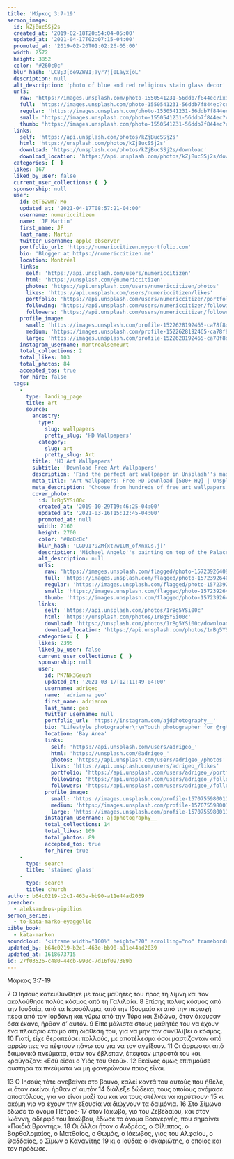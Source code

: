 ```yaml
---
title: 'Μάρκος 3:7-19'
sermon_image:
  id: kZjBucSSj2s
  created_at: '2019-02-18T20:54:04-05:00'
  updated_at: '2021-04-17T02:07:15-04:00'
  promoted_at: '2019-02-20T01:02:26-05:00'
  width: 2572
  height: 3852
  color: '#260c0c'
  blur_hash: 'LC8;3[oe9ZWBI;ayr?j[0Layx[oL'
  description: null
  alt_description: 'photo of blue and red religious stain glass decor'
  urls:
    raw: 'https://images.unsplash.com/photo-1550541231-56ddb7f844ec?ixid=MnwxNjM3NDl8MHwxfHNlYXJjaHwyfHxzdGFpbmVkJTIwZ2xhc3N8ZW58MHx8fHwxNjE4NjcyODEy&ixlib=rb-1.2.1'
    full: 'https://images.unsplash.com/photo-1550541231-56ddb7f844ec?crop=entropy&cs=srgb&fm=jpg&ixid=MnwxNjM3NDl8MHwxfHNlYXJjaHwyfHxzdGFpbmVkJTIwZ2xhc3N8ZW58MHx8fHwxNjE4NjcyODEy&ixlib=rb-1.2.1&q=85'
    regular: 'https://images.unsplash.com/photo-1550541231-56ddb7f844ec?crop=entropy&cs=tinysrgb&fit=max&fm=jpg&ixid=MnwxNjM3NDl8MHwxfHNlYXJjaHwyfHxzdGFpbmVkJTIwZ2xhc3N8ZW58MHx8fHwxNjE4NjcyODEy&ixlib=rb-1.2.1&q=80&w=1080'
    small: 'https://images.unsplash.com/photo-1550541231-56ddb7f844ec?crop=entropy&cs=tinysrgb&fit=max&fm=jpg&ixid=MnwxNjM3NDl8MHwxfHNlYXJjaHwyfHxzdGFpbmVkJTIwZ2xhc3N8ZW58MHx8fHwxNjE4NjcyODEy&ixlib=rb-1.2.1&q=80&w=400'
    thumb: 'https://images.unsplash.com/photo-1550541231-56ddb7f844ec?crop=entropy&cs=tinysrgb&fit=max&fm=jpg&ixid=MnwxNjM3NDl8MHwxfHNlYXJjaHwyfHxzdGFpbmVkJTIwZ2xhc3N8ZW58MHx8fHwxNjE4NjcyODEy&ixlib=rb-1.2.1&q=80&w=200'
  links:
    self: 'https://api.unsplash.com/photos/kZjBucSSj2s'
    html: 'https://unsplash.com/photos/kZjBucSSj2s'
    download: 'https://unsplash.com/photos/kZjBucSSj2s/download'
    download_location: 'https://api.unsplash.com/photos/kZjBucSSj2s/download?ixid=MnwxNjM3NDl8MHwxfHNlYXJjaHwyfHxzdGFpbmVkJTIwZ2xhc3N8ZW58MHx8fHwxNjE4NjcyODEy'
  categories: {  }
  likes: 167
  liked_by_user: false
  current_user_collections: {  }
  sponsorship: null
  user:
    id: etT62wm7-Mo
    updated_at: '2021-04-17T08:57:21-04:00'
    username: numericcitizen
    name: 'JF Martin'
    first_name: JF
    last_name: Martin
    twitter_username: apple_observer
    portfolio_url: 'https://numericcitizen.myportfolio.com'
    bio: 'Blogger at https://numericcitizen.me'
    location: Montréal
    links:
      self: 'https://api.unsplash.com/users/numericcitizen'
      html: 'https://unsplash.com/@numericcitizen'
      photos: 'https://api.unsplash.com/users/numericcitizen/photos'
      likes: 'https://api.unsplash.com/users/numericcitizen/likes'
      portfolio: 'https://api.unsplash.com/users/numericcitizen/portfolio'
      following: 'https://api.unsplash.com/users/numericcitizen/following'
      followers: 'https://api.unsplash.com/users/numericcitizen/followers'
    profile_image:
      small: 'https://images.unsplash.com/profile-1522628192465-ca78f8dd3098?ixlib=rb-1.2.1&q=80&fm=jpg&crop=faces&cs=tinysrgb&fit=crop&h=32&w=32'
      medium: 'https://images.unsplash.com/profile-1522628192465-ca78f8dd3098?ixlib=rb-1.2.1&q=80&fm=jpg&crop=faces&cs=tinysrgb&fit=crop&h=64&w=64'
      large: 'https://images.unsplash.com/profile-1522628192465-ca78f8dd3098?ixlib=rb-1.2.1&q=80&fm=jpg&crop=faces&cs=tinysrgb&fit=crop&h=128&w=128'
    instagram_username: montrealsemeurt
    total_collections: 2
    total_likes: 103
    total_photos: 84
    accepted_tos: true
    for_hire: false
  tags:
    -
      type: landing_page
      title: art
      source:
        ancestry:
          type:
            slug: wallpapers
            pretty_slug: 'HD Wallpapers'
          category:
            slug: art
            pretty_slug: Art
        title: 'HD Art Wallpapers'
        subtitle: 'Download Free Art Wallpapers'
        description: 'Find the perfect art wallpaper in Unsplash''s massive, curated collection of HD photos. Each photo is optimized for your screen and free to use for all.'
        meta_title: 'Art Wallpapers: Free HD Download [500+ HQ] | Unsplash'
        meta_description: 'Choose from hundreds of free art wallpapers. Download HD wallpapers for free on Unsplash.'
        cover_photo:
          id: 1rBg5YSi00c
          created_at: '2019-10-29T19:46:25-04:00'
          updated_at: '2021-03-16T15:12:45-04:00'
          promoted_at: null
          width: 2160
          height: 2700
          color: '#8c8c8c'
          blur_hash: 'LGD9I?9ZM{xt?wIUM_ofXnxCs.j['
          description: 'Michael Angelo''s painting on top of the Palace of Versailles'
          alt_description: null
          urls:
            raw: 'https://images.unsplash.com/flagged/photo-1572392640988-ba48d1a74457?ixlib=rb-1.2.1'
            full: 'https://images.unsplash.com/flagged/photo-1572392640988-ba48d1a74457?ixlib=rb-1.2.1&q=85&fm=jpg&crop=entropy&cs=srgb'
            regular: 'https://images.unsplash.com/flagged/photo-1572392640988-ba48d1a74457?ixlib=rb-1.2.1&q=80&fm=jpg&crop=entropy&cs=tinysrgb&w=1080&fit=max'
            small: 'https://images.unsplash.com/flagged/photo-1572392640988-ba48d1a74457?ixlib=rb-1.2.1&q=80&fm=jpg&crop=entropy&cs=tinysrgb&w=400&fit=max'
            thumb: 'https://images.unsplash.com/flagged/photo-1572392640988-ba48d1a74457?ixlib=rb-1.2.1&q=80&fm=jpg&crop=entropy&cs=tinysrgb&w=200&fit=max'
          links:
            self: 'https://api.unsplash.com/photos/1rBg5YSi00c'
            html: 'https://unsplash.com/photos/1rBg5YSi00c'
            download: 'https://unsplash.com/photos/1rBg5YSi00c/download'
            download_location: 'https://api.unsplash.com/photos/1rBg5YSi00c/download'
          categories: {  }
          likes: 2395
          liked_by_user: false
          current_user_collections: {  }
          sponsorship: null
          user:
            id: PK7Nk3GeupY
            updated_at: '2021-03-17T12:11:49-04:00'
            username: adrigeo_
            name: 'adrianna geo'
            first_name: adrianna
            last_name: geo
            twitter_username: null
            portfolio_url: 'https://instagram.com/ajdphotography__'
            bio: "Lifestyle photographer\r\nYouth photographer for @rgtyouth on instagram"
            location: 'Bay Area'
            links:
              self: 'https://api.unsplash.com/users/adrigeo_'
              html: 'https://unsplash.com/@adrigeo_'
              photos: 'https://api.unsplash.com/users/adrigeo_/photos'
              likes: 'https://api.unsplash.com/users/adrigeo_/likes'
              portfolio: 'https://api.unsplash.com/users/adrigeo_/portfolio'
              following: 'https://api.unsplash.com/users/adrigeo_/following'
              followers: 'https://api.unsplash.com/users/adrigeo_/followers'
            profile_image:
              small: 'https://images.unsplash.com/profile-1570755980011-96ec14c10fffimage?ixlib=rb-1.2.1&q=80&fm=jpg&crop=faces&cs=tinysrgb&fit=crop&h=32&w=32'
              medium: 'https://images.unsplash.com/profile-1570755980011-96ec14c10fffimage?ixlib=rb-1.2.1&q=80&fm=jpg&crop=faces&cs=tinysrgb&fit=crop&h=64&w=64'
              large: 'https://images.unsplash.com/profile-1570755980011-96ec14c10fffimage?ixlib=rb-1.2.1&q=80&fm=jpg&crop=faces&cs=tinysrgb&fit=crop&h=128&w=128'
            instagram_username: ajdphotography__
            total_collections: 14
            total_likes: 169
            total_photos: 89
            accepted_tos: true
            for_hire: true
    -
      type: search
      title: 'stained glass'
    -
      type: search
      title: church
author: b64c0219-b2c1-463e-bb90-a11e44ad2039
preacher:
  - aleksandros-pipilios
sermon_series:
  - to-kata-marko-eyaggelio
bible_book:
  - kata-markon
soundcloud: '<iframe width="100%" height="20" scrolling="no" frameborder="no" allow="autoplay" src="https://w.soundcloud.com/player/?url=https%3A//api.soundcloud.com/tracks/704344573%3Fsecret_token%3Ds-5H2ms&color=%23ff5500&inverse=false&auto_play=false&show_user=true"></iframe>'
updated_by: b64c0219-b2c1-463e-bb90-a11e44ad2039
updated_at: 1618673715
id: 27f03526-c480-44cb-990c-7d16f097389b
---
```

Μάρκος 3:7-19

7 Ο Ιησούς κατευθύνθηκε με τους μαθητές του προς τη λίμνη και τον ακολούθησε πολύς κόσμος από τη Γαλιλαία. 8 Επίσης πολύς κόσμος από την Ιουδαία, από τα Ιεροσόλυμα, από την Ιδουμαία κι από την περιοχή πέρα από τον Ιορδάνη και γύρω από την Τύρο και Σιδώνα, όταν άκουσαν όσα έκανε, ήρθαν σ’ αυτόν. 9 Είπε μάλιστα στους μαθητές του να έχουν ένα πλοιάριο έτοιμο στη διάθεσή του, για να μην τον συνθλίβει ο κόσμος. 10 Γιατί, είχε θεραπεύσει πολλούς, με αποτέλεσμα όσοι μαστίζονταν από αρρώστιες να πέφτουν πάνω του για να τον αγγίξουν. 11 Οι άρρωστοι από δαιμονικά πνεύματα, όταν τον έβλεπαν, έπεφταν μπροστά του και κραύγαζαν: «Εσύ είσαι ο Υιός του Θεού». 12 Εκείνος όμως επιτιμούσε αυστηρά τα πνεύματα να μη φανερώνουν ποιος είναι.

13 Ο Ιησούς τότε ανεβαίνει στο βουνό, καλεί κοντά του αυτούς που ήθελε, κι όταν εκείνοι ήρθαν σ’ αυτόν 14 διάλεξε δώδεκα, τους οποίους ονόμασε αποστόλους, για να είναι μαζί του και να τους στέλνει να κηρύττουν· 15 κι ακόμη για να έχουν την εξουσία να διώχνουν τα δαιμόνια. 16 Στο Σίμωνα έδωσε το όνομα Πέτρος· 17 στον Ιάκωβο, γιο του Ζεβεδαίου, και στον Ιωάννη, αδερφό του Ιακώβου, έδωσε το όνομα Βοανεργές, που σημαίνει «Παιδιά Βροντής». 18 Οι άλλοι ήταν ο Ανδρέας, ο Φίλιππος, ο Βαρθολομαίος, ο Ματθαίος, ο Θωμάς, ο Ιάκωβος, γιος του Αλφαίου, ο Θαδδαίος, ο Σίμων ο Κανανίτης 19 κι ο Ιούδας ο Ισκαριώτης, ο οποίος και τον πρόδωσε.
